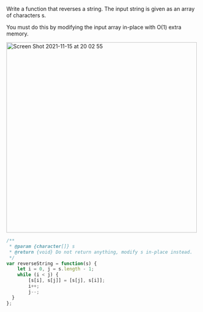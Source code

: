 Write a function that reverses a string. The input string is given as an array of characters s.

You must do this by modifying the input array in-place with O(1) extra memory.    

<img width="498" alt="Screen Shot 2021-11-15 at 20 02 55" src="https://user-images.githubusercontent.com/37787994/141888244-503ff480-4fdb-422e-90d0-de3fb6d4dfd8.png">


```js
/**
 * @param {character[]} s
 * @return {void} Do not return anything, modify s in-place instead.
 */
var reverseString = function(s) {
    let i = 0, j = s.length - 1;
    while (i < j) { 
        [s[i], s[j]] = [s[j], s[i]];
        i++;
        j--;
  }
};
```
